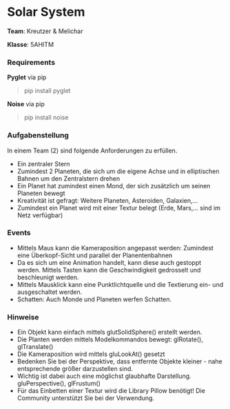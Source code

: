 # Solar System

**Team**: Kreutzer & Melichar

**Klasse**: 5AHITM

### Requirements

**Pyglet** via pip

> pip install pyglet


**Noise** via pip
> pip install noise

### Aufgabenstellung

In einem Team (2) sind folgende Anforderungen zu erfüllen.

- Ein zentraler Stern
- Zumindest 2 Planeten, die sich um die eigene Achse und in elliptischen Bahnen um den Zentralstern drehen
- Ein Planet hat zumindest einen Mond, der sich zusätzlich um seinen Planeten bewegt
- Kreativität ist gefragt: Weitere Planeten, Asteroiden, Galaxien,...
- Zumindest ein Planet wird mit einer Textur belegt (Erde, Mars,... sind im Netz verfügbar)

### Events
 - Mittels Maus kann die Kameraposition angepasst werden: Zumindest eine Überkopf-Sicht und parallel der Planentenbahnen
 - Da es sich um eine Animation handelt, kann diese auch gestoppt werden. Mittels Tasten kann die Geschwindigkeit gedrosselt und beschleunigt werden.
 - Mittels Mausklick kann eine Punktlichtquelle und die Textierung ein- und ausgeschaltet werden.
 - Schatten: Auch Monde und Planeten werfen Schatten.
 
### Hinweise
- Ein Objekt kann einfach mittels glutSolidSphere() erstellt werden.
- Die Planten werden mittels Modelkommandos bewegt: glRotate(), glTranslate()
- Die Kameraposition wird mittels gluLookAt() gesetzt
- Bedenken Sie bei der Perspektive, dass entfernte Objekte kleiner - nahe entsprechende größer darzustellen sind.
- Wichtig ist dabei auch eine möglichst glaubhafte Darstellung. gluPerspective(), glFrustum()
- Für das Einbetten einer Textur wird die Library Pillow benötigt! Die Community unterstützt Sie bei der Verwendung.